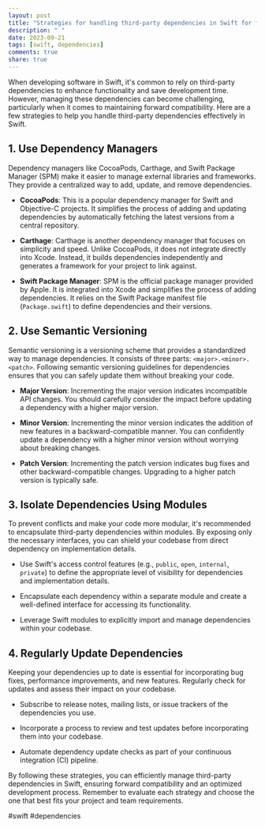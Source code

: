 ```yaml
---
layout: post
title: "Strategies for handling third-party dependencies in Swift for forward compatibility"
description: " "
date: 2023-09-21
tags: [swift, dependencies]
comments: true
share: true
---
```


When developing software in Swift, it's common to rely on third-party dependencies to enhance functionality and save development time. However, managing these dependencies can become challenging, particularly when it comes to maintaining forward compatibility. Here are a few strategies to help you handle third-party dependencies effectively in Swift.

## 1. Use Dependency Managers

Dependency managers like CocoaPods, Carthage, and Swift Package Manager (SPM) make it easier to manage external libraries and frameworks. They provide a centralized way to add, update, and remove dependencies.

* **CocoaPods**: This is a popular dependency manager for Swift and Objective-C projects. It simplifies the process of adding and updating dependencies by automatically fetching the latest versions from a central repository.

* **Carthage**: Carthage is another dependency manager that focuses on simplicity and speed. Unlike CocoaPods, it does not integrate directly into Xcode. Instead, it builds dependencies independently and generates a framework for your project to link against.

* **Swift Package Manager**: SPM is the official package manager provided by Apple. It is integrated into Xcode and simplifies the process of adding dependencies. It relies on the Swift Package manifest file (`Package.swift`) to define dependencies and their versions.

## 2. Use Semantic Versioning

Semantic versioning is a versioning scheme that provides a standardized way to manage dependencies. It consists of three parts: `<major>.<minor>.<patch>`. Following semantic versioning guidelines for dependencies ensures that you can safely update them without breaking your code.

* **Major Version**: Incrementing the major version indicates incompatible API changes. You should carefully consider the impact before updating a dependency with a higher major version.

* **Minor Version**: Incrementing the minor version indicates the addition of new features in a backward-compatible manner. You can confidently update a dependency with a higher minor version without worrying about breaking changes.

* **Patch Version**: Incrementing the patch version indicates bug fixes and other backward-compatible changes. Upgrading to a higher patch version is typically safe.

## 3. Isolate Dependencies Using Modules

To prevent conflicts and make your code more modular, it's recommended to encapsulate third-party dependencies within modules. By exposing only the necessary interfaces, you can shield your codebase from direct dependency on implementation details.

* Use Swift's access control features (e.g., `public`, `open`, `internal`, `private`) to define the appropriate level of visibility for dependencies and implementation details.

* Encapsulate each dependency within a separate module and create a well-defined interface for accessing its functionality.

* Leverage Swift modules to explicitly import and manage dependencies within your codebase.

## 4. Regularly Update Dependencies

Keeping your dependencies up to date is essential for incorporating bug fixes, performance improvements, and new features. Regularly check for updates and assess their impact on your codebase.

* Subscribe to release notes, mailing lists, or issue trackers of the dependencies you use.

* Incorporate a process to review and test updates before incorporating them into your codebase.

* Automate dependency update checks as part of your continuous integration (CI) pipeline.

By following these strategies, you can efficiently manage third-party dependencies in Swift, ensuring forward compatibility and an optimized development process. Remember to evaluate each strategy and choose the one that best fits your project and team requirements.

#swift #dependencies